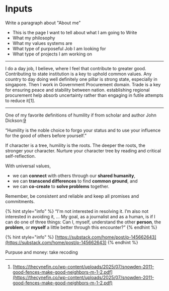 # Inputs

Write a paragraph about "About me"

* This is the page I want to tell about what I am going to Write
* What my philosophy
* What my values systems are
* What type of purposeful Job I am looking for
* What type of projects I am working on

***

I do a day job, I believe, where I feel that contribute to greater good. Contributing to state institution is a key to uphold common values. Any country to day doing well definitely one pillar is strong state, especially in singapore. Then I work in Government Procurement domain. Trade is a key for ensuring peace and stability between nation. establishing regional procurement help absorb uncertainty rather than engaging in futile attempts to reduce it\[1].

***

One of my favorite definitions of humility if from scholar and author John Dickson:[9](https://substack.com/home/post/p-145662643#footnote-9-145662643)

“Humility is the noble choice to forgo your status and to use your influence for the good of others before yourself.”

If character is a tree, humility is the roots. The deeper the roots, the stronger your character. Nurture your character tree by reading and critical self-reflection.

With universal values,

* we can **connect** with others through our **shared humanity**,
* we can **transcend differences** to find **common ground**, and
* we can **co-create** to **solve problems** together.

Remember, be consistent and reliable and keep all promises and commitments.

{% hint style="info" %}
“I'm not interested in resolving it. I’m also not interested in avoiding it, ... My goal, as a journalist and as a human, is if I can do one of three things: Can I, myself, understand the other **person**, the **problem**, or **myself** a little better through this encounter?”
{% endhint %}

{% hint style="info" %}
[https://substack.com/home/post/p-145662643](https://substack.com/home/post/p-145662643)
{% endhint %}

Purpuse and money: take recoding&#x20;

***

1. [https://thecynefin.co/wp-content/uploads/2025/07/snowden-2011-good-fences-make-good-neighbors-m-1-2.pdf](https://thecynefin.co/wp-content/uploads/2025/07/snowden-2011-good-fences-make-good-neighbors-m-1-2.pdf)
